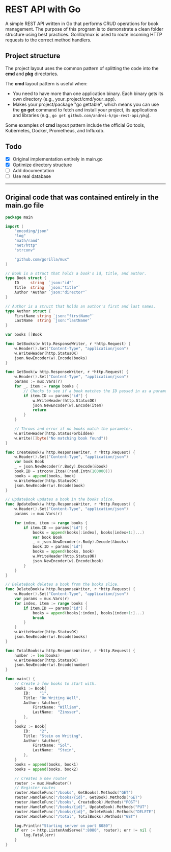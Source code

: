 # REST API with Go

A simple REST API written in Go that performs CRUD operations for book management. The purpose of this program is to demonstrate a clean folder structure using best practices. Gorilla/mux is used to route incoming HTTP requests to the correct method handlers.

## Project structure

The project layout uses the common pattern of splitting the code into the **cmd** and **pkg** directories.

The **cmd** layout pattern is useful when:
- You need to have more than one application binary. Each binary gets its own directory (e.g., your_project/cmd/your_app).
- Makes your project/package "go gettable", which means you can use the **go get** command to fetch and install your project, its applications and libraries (e.g., `go get github.com/andrei-k/go-rest-api/pkg`).

Some examples of **cmd** layout pattern include the official Go tools, Kubernetes, Docker, Prometheus, and Influxdb.

## Todo
- [x] Original implementation entirely in main.go
- [x] Optimize directory structure
- [ ] Add documentation
- [ ] Use real database

---

## Original code that was contained entirely in the main.go file

```go
package main

import (
	"encoding/json"
	"log"
	"math/rand"
	"net/http"
	"strconv"

	"github.com/gorilla/mux"
)

// Book is a struct that holds a book's id, title, and author.
type Book struct {
	ID     string  `json:"id"`
	Title  string  `json:"title"`
	Author *Author `json:"director"`
}

// Author is a struct that holds an author's first and last names.
type Author struct {
	FirstName string `json:"firstName"`
	LastName  string `json:"lastName"`
}

var books []Book

func GetBooks(w http.ResponseWriter, r *http.Request) {
	w.Header().Set("Content-Type", "application/json")
	w.WriteHeader(http.StatusOK)
	json.NewEncoder(w).Encode(books)
}

func GetBook(w http.ResponseWriter, r *http.Request) {
	w.Header().Set("Content-Type", "application/json")
	params := mux.Vars(r)
	for _, item := range books {
		// Checks to see if a book matches the ID passed in as a parameter.
		if item.ID == params["id"] {
			w.WriteHeader(http.StatusOK)
			json.NewEncoder(w).Encode(item)
			return
		}
	}

	// Throws and error if no books match the parameter.
	w.WriteHeader(http.StatusForbidden)
	w.Write([]byte("No matching book found"))
}

func CreateBook(w http.ResponseWriter, r *http.Request) {
	w.Header().Set("Content-Type", "application/json")
	var book Book
	_ = json.NewDecoder(r.Body).Decode(&book)
	book.ID = strconv.Itoa((rand.Intn(100000)))
	books = append(books, book)
	w.WriteHeader(http.StatusOK)
	json.NewEncoder(w).Encode(book)
}

// UpdateBook updates a book in the books slice.
func UpdateBook(w http.ResponseWriter, r *http.Request) {
	w.Header().Set("Content-Type", "application/json")
	params := mux.Vars(r)

	for index, item := range books {
		if item.ID == params["id"] {
			books = append(books[:index], books[index+1:]...)
			var book Book
			_ = json.NewDecoder(r.Body).Decode(&books)
			book.ID = params["id"]
			books = append(books, book)
			w.WriteHeader(http.StatusOK)
			json.NewEncoder(w).Encode(book)
		}
	}
}

// DeleteBook deletes a book from the books slice.
func DeleteBook(w http.ResponseWriter, r *http.Request) {
	w.Header().Set("Content-Type", "application/json")
	var params = mux.Vars(r)
	for index, item := range books {
		if item.ID == params["id"] {
			books = append(books[:index], books[index+1:]...)
			break
		}
	}
	w.WriteHeader(http.StatusOK)
	json.NewEncoder(w).Encode(books)
}

func TotalBooks(w http.ResponseWriter, r *http.Request) {
	number := len(books)
	w.WriteHeader(http.StatusOK)
	json.NewEncoder(w).Encode(number)
}

func main() {
	// Create a few books to start with.
	book1 := Book{
		ID:    "1",
		Title: "On Writing Well",
		Author: &Author{
			FirstName: "William",
			LastName:  "Zinsser",
		},
	}
	book2 := Book{
		ID:    "2",
		Title: "Stein on Writing",
		Author: &Author{
			FirstName: "Sol",
			LastName:  "Stein",
		},
	}
	books = append(books, book1)
	books = append(books, book2)

	// Creates a new router
	router := mux.NewRouter()
	// Register routes
	router.HandleFunc("/books", GetBooks).Methods("GET")
	router.HandleFunc("/books/{id}", GetBook).Methods("GET")
	router.HandleFunc("/books", CreateBook).Methods("POST")
	router.HandleFunc("/books/{id}", UpdateBook).Methods("PUT")
	router.HandleFunc("/books/{id}", DeleteBook).Methods("DELETE")
	router.HandleFunc("/total", TotalBooks).Methods("GET")

	log.Println("Starting server on port 8080")
	if err := http.ListenAndServe(":8080", router); err != nil {
		log.Fatal(err)
	}
}

```
